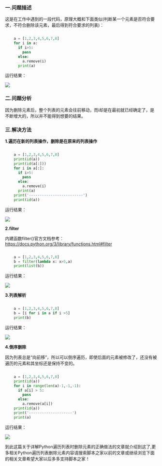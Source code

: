 ###  一.问题描述

这是在工作中遇到的一段代码，原理大概和下面类似(判断某一个元素是否符合要求，不符合删除该元素，最后得到符合要求的列表)：

```python

    a = [1,2,3,4,5,6,7,8]
    for i in a:
      if i>5:
        pass
      else:
        a.remove(i)
      print(a)
```

运行结果：

![](https://img.jbzj.com/file_images/article/202101/202101070856321.png)

###  二.问题分析

因为删除元素后，整个列表的元素会往前移动，而i却是在最初就已经确定了，是不断增大的，所以并不能得到想要的结果。

###  三.解决方法

**1.遍历在新的列表操作，删除是在原来的列表操作**

```python

    a = [1,2,3,4,5,6,7,8]
    print(id(a)) 
    print(id(a[:])) 
    for i in a[:]:
      if i>5:
        pass
      else:
        a.remove(i)
      print(a)
    print('-------------------------')
    print(id(a))
```

运行结果：

![](https://img.jbzj.com/file_images/article/202101/202101070856332.png)

**2.filter**

内建函数filter()官方文档参考： [ https://docs.python.org/3/library/functions.html#filter
](https://docs.python.org/3/library/functions.html#filter)

```python

    a = [1,2,3,4,5,6,7,8]
    b = filter(lambda x: x>5,a)
    print(list(b))
```

运行结果：

![](https://img.jbzj.com/file_images/article/202101/202101070856333.png)

**3.列表解析**

```python

    a = [1,2,3,4,5,6,7,8]
    b = [i for i in a if i >5]
    print(b)
```

运行结果：

![](https://img.jbzj.com/file_images/article/202101/202101070856334.png)

**4.倒序删除**

因为列表总是“向前移”，所以可以倒序遍历，即使后面的元素被修改了，还没有被遍历的元素和其坐标还是保持不变的。

```python

    a = [1,2,3,4,5,6,7,8]
    print(id(a))
    for i in range(len(a)-1,-1,-1):
      if a[i] > 5:
        pass
      else:
        a.remove(a[i])
    print(id(a))
    print('--------------------')
    print(a)
```

运行结果：

![](https://img.jbzj.com/file_images/article/202101/202101070856335.png)

到此这篇关于详解Python遍历列表时删除元素的正确做法的文章就介绍到这了,更多相关Python遍历列表删除元素内容请搜索脚本之家以前的文章或继续浏览下面的相关文章希望大家以后多多支持脚本之家！

